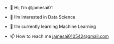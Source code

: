 - 👋 Hi, I’m @jamesai01
- 👀 I’m interested in Data Science
- 🌱 I’m currently learning Machine Learning

- 📫 How to reach me jamesai010542@gmail.com

<!---
jamesai01/jamesai01 is a ✨ special ✨ repository because its `README.md` (this file) appears on your GitHub profile.
You can click the Preview link to take a look at your changes.
--->
